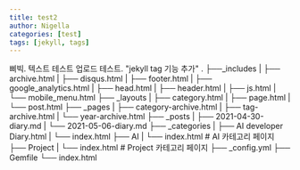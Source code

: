 ```yaml
---
title: test2
author: Nigella
categories: [test]
tags: [jekyll, tags]
---
```


삐빅. 텍스트 테스트 업로드 테스트.
"jekyll tag 기능 추가"
.
├──_includes
|   ├── archive.html
|   ├── disqus.html
|   ├── footer.html
|   ├── google_analytics.html
|   ├── head.html
|   ├── header.html
|   ├── js.html
|   └── mobile_menu.html
├── _layouts
|   ├── category.html
|   ├── page.html
|   └── post.html
├── _pages
|   ├── category-archive.html
|   ├── tag-archive.html
|   └── year-archive.html
├── _posts
|   ├── 2021-04-30-diary.md
|   └── 2021-05-06-diary.md
├── _categories
|   ├── AI developer Diary.html
|   └── index.html
├── AI
|   └── index.html      # AI 카테고리 페이지
├── Project
|   └── index.html      # Project 카테고리 페이지
├── _config.yml
├── Gemfile
└── index.html

